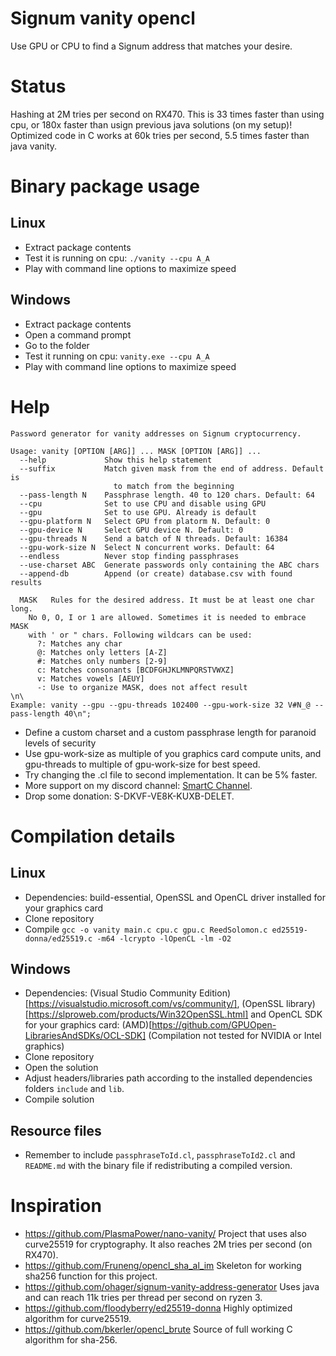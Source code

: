 # Signum vanity opencl
Use GPU or CPU to find a Signum address that matches your desire.

# Status
Hashing at 2M tries per second on RX470. This is 33 times faster than using cpu, or 180x faster than usign previous java solutions (on my setup)! Optimized code in C works at 60k tries per second, 5.5 times faster than java vanity.

# Binary package usage

## Linux
* Extract package contents
* Test it is running on cpu: `./vanity --cpu A_A`
* Play with command line options to maximize speed

## Windows
* Extract package contents
* Open a command prompt
* Go to the folder
* Test it running on cpu: `vanity.exe --cpu A_A`
* Play with command line options to maximize speed

# Help
```
Password generator for vanity addresses on Signum cryptocurrency.

Usage: vanity [OPTION [ARG]] ... MASK [OPTION [ARG]] ...
  --help             Show this help statement
  --suffix           Match given mask from the end of address. Default is
                       to match from the beginning
  --pass-length N    Passphrase length. 40 to 120 chars. Default: 64
  --cpu              Set to use CPU and disable using GPU
  --gpu              Set to use GPU. Already is default
  --gpu-platform N   Select GPU from platorm N. Default: 0
  --gpu-device N     Select GPU device N. Default: 0
  --gpu-threads N    Send a batch of N threads. Default: 16384
  --gpu-work-size N  Select N concurrent works. Default: 64
  --endless          Never stop finding passphrases
  --use-charset ABC  Generate passwords only containing the ABC chars
  --append-db        Append (or create) database.csv with found results

  MASK   Rules for the desired address. It must be at least one char long.
    No 0, O, I or 1 are allowed. Sometimes it is needed to embrace MASK
    with ' or " chars. Following wildcars can be used:
      ?: Matches any char
      @: Matches only letters [A-Z]
      #: Matches only numbers [2-9]
      c: Matches consonants [BCDFGHJKLMNPQRSTVWXZ]
      v: Matches vowels [AEUY]
      -: Use to organize MASK, does not affect result
\n\
Example: vanity --gpu --gpu-threads 102400 --gpu-work-size 32 V#N_@ --pass-length 40\n";
```

* Define a custom charset and a custom passphrase length for paranoid levels of security
* Use gpu-work-size as multiple of you graphics card compute units, and gpu-threads to multiple of gpu-work-size for best speed.
* Try changing the .cl file to second implementation. It can be 5% faster.
* More support on my discord channel: [SmartC Channel](https://discord.gg/pQHnBRYE5c).
* Drop some donation: S-DKVF-VE8K-KUXB-DELET.

# Compilation details

## Linux
* Dependencies: build-essential, OpenSSL and OpenCL driver installed for your graphics card
* Clone repository
* Compile `gcc -o vanity main.c cpu.c gpu.c ReedSolomon.c ed25519-donna/ed25519.c -m64 -lcrypto -lOpenCL -lm -O2`

## Windows
* Dependencies: (Visual Studio Community Edition)[https://visualstudio.microsoft.com/vs/community/], (OpenSSL library)[https://slproweb.com/products/Win32OpenSSL.html] and OpenCL SDK for your graphics card: (AMD)[https://github.com/GPUOpen-LibrariesAndSDKs/OCL-SDK] (Compilation not tested for NVIDIA or Intel graphics)
* Clone repository
* Open the solution
* Adjust headers/libraries path according to the installed dependencies folders `include` and `lib`.
* Compile solution

## Resource files
* Remember to include `passphraseToId.cl`, `passphraseToId2.cl` and `README.md` with the binary file if redistributing a compiled version.

# Inspiration
* https://github.com/PlasmaPower/nano-vanity/ Project that uses also curve25519 for cryptography. It also reaches 2M tries per second (on RX470).
* https://github.com/Fruneng/opencl_sha_al_im Skeleton for working sha256 function for this project.
* https://github.com/ohager/signum-vanity-address-generator Uses java and can reach 11k tries per thread per second on ryzen 3.
* https://github.com/floodyberry/ed25519-donna Highly optimized algorithm for curve25519.
* https://github.com/bkerler/opencl_brute Source of full working C algorithm for sha-256.

